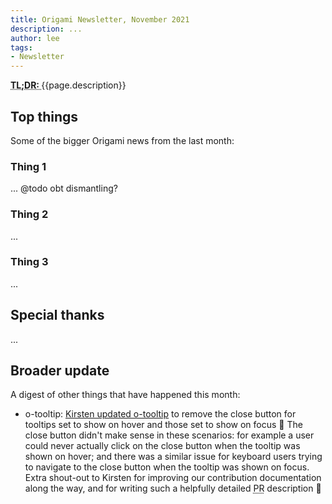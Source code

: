 ```yaml
---
title: Origami Newsletter, November 2021
description: ...
author: lee
tags:
- Newsletter
---
```


<abbr title="Too long; didn't read">
<strong>
TL;DR:
</strong>
</abbr> {{page.description}}

## Top things

Some of the bigger Origami news from the last month:

### Thing 1

... @todo obt dismantling?

### Thing 2

...

### Thing 3

...

## Special thanks

...

## Broader update

A digest of other things that have happened this month:

- o-tooltip: [Kirsten updated o-tooltip](https://github.com/Financial-Times/origami/pull/419) to remove the close button for tooltips set to show on hover and those set to show on focus 🎉 The close button didn't make sense in these scenarios: for example a user could never actually click on the close button when the tooltip was shown on hover; and there was a similar issue for keyboard users trying to navigate to the close button when the tooltip was shown on focus. Extra shout-out to Kirsten for improving our contribution documentation along the way, and for writing such a helpfully detailed <abbr title="Pull Request">PR</abbr> description 👏
